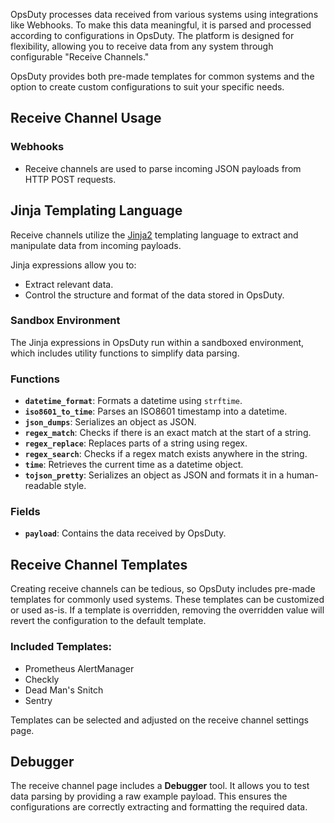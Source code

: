 OpsDuty processes data received from various systems using integrations like
Webhooks. To make this data meaningful, it is parsed and processed according to
configurations in OpsDuty. The platform is designed for flexibility, allowing
you to receive data from any system through configurable "Receive Channels."

OpsDuty provides both pre-made templates for common systems and the option to
create custom configurations to suit your specific needs.

## Receive Channel Usage

### Webhooks

- Receive channels are used to parse incoming JSON payloads from HTTP POST
  requests.

## Jinja Templating Language

Receive channels utilize the
[Jinja2](https://jinja.palletsprojects.com/en/stable/) templating language to
extract and manipulate data from incoming payloads.

Jinja expressions allow you to:

- Extract relevant data.
- Control the structure and format of the data stored in OpsDuty.

### Sandbox Environment

The Jinja expressions in OpsDuty run within a sandboxed environment, which
includes utility functions to simplify data parsing.

### Functions

- **`datetime_format`**: Formats a datetime using `strftime`.
- **`iso8601_to_time`**: Parses an ISO8601 timestamp into a datetime.
- **`json_dumps`**: Serializes an object as JSON.
- **`regex_match`**: Checks if there is an exact match at the start of a string.
- **`regex_replace`**: Replaces parts of a string using regex.
- **`regex_search`**: Checks if a regex match exists anywhere in the string.
- **`time`**: Retrieves the current time as a datetime object.
- **`tojson_pretty`**: Serializes an object as JSON and formats it in a
  human-readable style.

### Fields

- **`payload`**: Contains the data received by OpsDuty.

## Receive Channel Templates

Creating receive channels can be tedious, so OpsDuty includes pre-made templates
for commonly used systems. These templates can be customized or used as-is. If a
template is overridden, removing the overridden value will revert the
configuration to the default template.

### Included Templates:

- Prometheus AlertManager
- Checkly
- Dead Man's Snitch
- Sentry

Templates can be selected and adjusted on the receive channel settings page.

## Debugger

The receive channel page includes a **Debugger** tool. It allows you to test
data parsing by providing a raw example payload. This ensures the configurations
are correctly extracting and formatting the required data.
